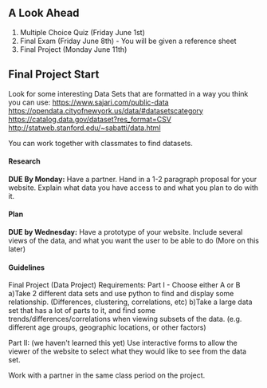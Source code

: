 ## A Look Ahead
1. Multiple Choice Quiz (Friday June 1st)
2. Final Exam (Friday June 8th) - You will be given a reference sheet
3. Final Project (Monday June 11th)

## Final Project Start
Look for some interesting Data Sets that are formatted in a way you think you can use:
https://www.sajari.com/public-data
https://opendata.cityofnewyork.us/data/#datasetscategory
https://catalog.data.gov/dataset?res_format=CSV
http://statweb.stanford.edu/~sabatti/data.html

You can work together with classmates to find datasets.

#### Research
**DUE By Monday:**
Have a partner. Hand in a 1-2 paragraph proposal for your website. Explain what data you have access to and what you plan to do with it.

#### Plan
**DUE by Wednesday:**
Have a prototype of your website. Include several views of the data, and what you want the user to be able to do (More on this later)

#### Guidelines
Final Project (Data Project) Requirements:
Part I - Choose either A or B
a)Take 2 different data sets and use python to find and display some relationship.
    (Differences, clustering, correlations, etc)
b)Take a large data set that has a lot of parts to it, and find some trends/differences/correlations when viewing subsets of the data.
    (e.g. different age groups, geographic locations, or other factors)

Part II: (we haven't learned this yet)
Use interactive forms to allow the viewer of the website to select what they would like to see from the data set.

Work with a partner in the same class period on the project.
